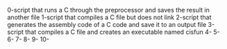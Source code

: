 0-script that runs a C through the preprocessor and saves the result in another file
1-script that compiles a C file but does not link
2-script that generates the assembly code of a C code and save it to an output file
3-script that compiles a C file and creates an executable named cisfun
4-
5-
6-
7-
8-
9-
10-
